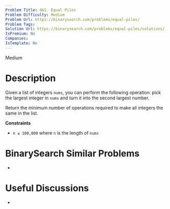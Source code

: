 ```yaml
---
Problem Title: 461. Equal Piles
Problem Difficulty: Medium
Problem Url: https://binarysearch.com/problems/equal-piles/
Problem Tags: 
Solution Url: https://binarysearch.com/problems/equal-piles/solutions/
IsPremium: No
Companies: 
IsTemplate: No
---
```


<span style="color: ;">Medium</span>

# Description

Given a list of integers `nums`, you can perform the following operation: pick the largest integer in `nums` and turn it into the second largest number.

Return the minimum number of operations required to make all integers the same in the list.

**Constraints**
- `n ≤ 100,000` where `n` is the length of `nums`

# BinarySearch Similar Problems

- []()

# Useful Discussions

- []()
